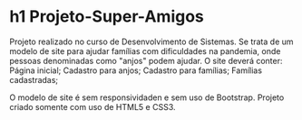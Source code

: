 # h1 Projeto-Super-Amigos
 Projeto realizado no curso de Desenvolvimento de Sistemas.
 Se trata de um modelo de site para ajudar famílias com dificuldades na pandemia, onde pessoas denominadas como "anjos" podem ajudar.
 O site deverá conter:
 Página inicial;
 Cadastro para anjos;
 Cadastro para famílias;
 Famílias cadastradas;

 O modelo de site é sem responsividaden e sem uso de Bootstrap.
 Projeto criado somente com uso de HTML5 e CSS3.
